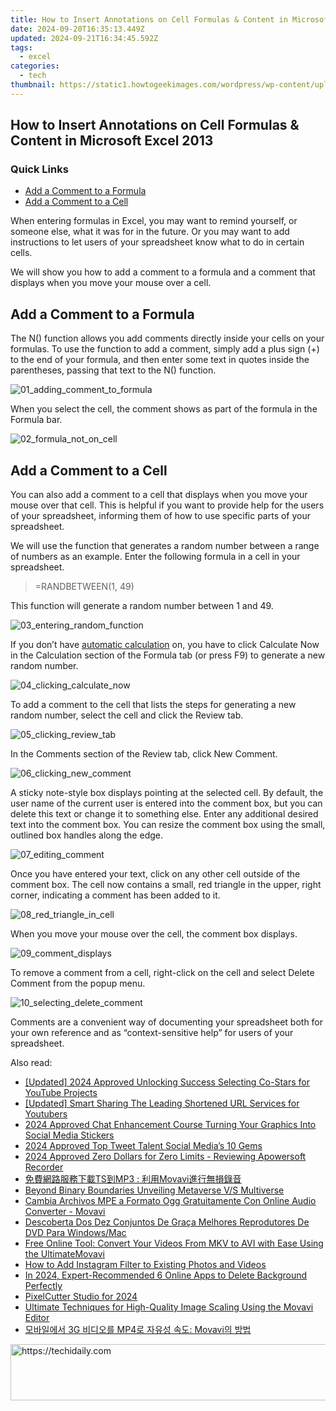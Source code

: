 ```yaml
---
title: How to Insert Annotations on Cell Formulas & Content in Microsoft Excel 2013
date: 2024-09-20T16:35:13.449Z
updated: 2024-09-21T16:34:45.592Z
tags:
  - excel
categories:
  - tech
thumbnail: https://static1.howtogeekimages.com/wordpress/wp-content/uploads/2013/04/00_lead_image_comments_in_excel.png
---
```


## How to Insert Annotations on Cell Formulas & Content in Microsoft Excel 2013

### Quick Links

* [Add a Comment to a Formula](https://pokemon-go-android.techidaily.com/in-2024-how-pgsharp-save-you-from-ban-while-spoofing-pokemon-go-on-google-pixel-8-pro-drfone-by-drfone-virtual-android/)
* [Add a Comment to a Cell](https://howto.techidaily.com/why-your-nokia-c32-screen-might-be-unresponsive-and-how-to-fix-it-drfone-by-drfone-fix-android-problems-fix-android-problems/)

 When entering formulas in Excel, you may want to remind yourself, or someone else, what it was for in the future. Or you may want to add instructions to let users of your spreadsheet know what to do in certain cells.

 We will show you how to add a comment to a formula and a comment that displays when you move your mouse over a cell.

##  Add a Comment to a Formula

 The N() function allows you add comments directly inside your cells on your formulas. To use the function to add a comment, simply add a plus sign (+) to the end of your formula, and then enter some text in quotes inside the parentheses, passing that text to the N() function.

![01_adding_comment_to_formula](https://static1.howtogeekimages.com/wordpress/wp-content/uploads/2013/04/01_adding_comment_to_formula.png) 

 When you select the cell, the comment shows as part of the formula in the Formula bar.

![02_formula_not_on_cell](https://static1.howtogeekimages.com/wordpress/wp-content/uploads/2013/04/02_formula_not_on_cell.png) 

##  Add a Comment to a Cell

 You can also add a comment to a cell that displays when you move your mouse over that cell. This is helpful if you want to provide help for the users of your spreadsheet, informing them of how to use specific parts of your spreadsheet.

 We will use the function that generates a random number between a range of numbers as an example. Enter the following formula in a cell in your spreadsheet.

> \=RANDBETWEEN(1, 49)

 This function will generate a random number between 1 and 49.

![03_entering_random_function](https://static1.howtogeekimages.com/wordpress/wp-content/uploads/2013/04/03_entering_random_function.png) 

 If you don’t have [automatic calculation](https://extra-lessons.techidaily.com/the-smartest-way-to-edit-videos-top-10-zoom-editors/) on, you have to click Calculate Now in the Calculation section of the Formula tab (or press F9) to generate a new random number.

![04_clicking_calculate_now](https://static1.howtogeekimages.com/wordpress/wp-content/uploads/2013/04/04_clicking_calculate_now.png) 

 To add a comment to the cell that lists the steps for generating a new random number, select the cell and click the Review tab.

![05_clicking_review_tab](https://static1.howtogeekimages.com/wordpress/wp-content/uploads/2013/04/05_clicking_review_tab.png) 

 In the Comments section of the Review tab, click New Comment.

![06_clicking_new_comment](https://static1.howtogeekimages.com/wordpress/wp-content/uploads/2013/04/06_clicking_new_comment.png) 

 A sticky note-style box displays pointing at the selected cell. By default, the user name of the current user is entered into the comment box, but you can delete this text or change it to something else. Enter any additional desired text into the comment box. You can resize the comment box using the small, outlined box handles along the edge.

![07_editing_comment](https://static1.howtogeekimages.com/wordpress/wp-content/uploads/2013/04/07_editing_comment.png) 

 Once you have entered your text, click on any other cell outside of the comment box. The cell now contains a small, red triangle in the upper, right corner, indicating a comment has been added to it.

![08_red_triangle_in_cell](https://static1.howtogeekimages.com/wordpress/wp-content/uploads/2013/04/08_red_triangle_in_cell.png) 

 When you move your mouse over the cell, the comment box displays.

![09_comment_displays](https://static1.howtogeekimages.com/wordpress/wp-content/uploads/2013/04/09_comment_displays.png) 

 To remove a comment from a cell, right-click on the cell and select Delete Comment from the popup menu.

![10_selecting_delete_comment](https://static1.howtogeekimages.com/wordpress/wp-content/uploads/2013/04/10_selecting_delete_comment.png) 

 Comments are a convenient way of documenting your spreadsheet both for your own reference and as “context-sensitive help” for users of your spreadsheet.

<ins class="adsbygoogle"
     style="display:block"
     data-ad-format="autorelaxed"
     data-ad-client="ca-pub-7571918770474297"
     data-ad-slot="1223367746"></ins>

<ins class="adsbygoogle"
     style="display:block"
     data-ad-client="ca-pub-7571918770474297"
     data-ad-slot="8358498916"
     data-ad-format="auto"
     data-full-width-responsive="true"></ins>

<span class="atpl-alsoreadstyle">Also read:</span>
<div><ul>
<li><a href="https://youtube-webster.techidaily.com/ed-2024-approved-unlocking-success-selecting-co-stars-for-youtube-projects/"><u>[Updated] 2024 Approved Unlocking Success Selecting Co-Stars for YouTube Projects</u></a></li>
<li><a href="https://facebook-video-share.techidaily.com/updated-smart-sharing-the-leading-shortened-url-services-for-youtubers/"><u>[Updated] Smart Sharing The Leading Shortened URL Services for Youtubers</u></a></li>
<li><a href="https://fox-http.techidaily.com/2024-approved-chat-enhancement-course-turning-your-graphics-into-social-media-stickers/"><u>2024 Approved Chat Enhancement Course Turning Your Graphics Into Social Media Stickers</u></a></li>
<li><a href="https://twitter-videos.techidaily.com/2024-approved-top-tweet-talent-social-medias-10-gems/"><u>2024 Approved Top Tweet Talent Social Media’s 10 Gems</u></a></li>
<li><a href="https://on-screen-recording.techidaily.com/2024-approved-zero-dollars-for-zero-limits-reviewing-apowersoft-recorder/"><u>2024 Approved Zero Dollars for Zero Limits - Reviewing Apowersoft Recorder</u></a></li>
<li><a href="https://win-forum.techidaily.com/tsmp3-movavi/"><u>免費網路服務下載TS到MP3 : 利用Movavi進行無損錄音</u></a></li>
<li><a href="https://extra-hints.techidaily.com/beyond-binary-boundaries-unveiling-metaverse-vs-multiverse/"><u>Beyond Binary Boundaries Unveiling Metaverse V/S Multiverse</u></a></li>
<li><a href="https://win-forum.techidaily.com/cambia-archivos-mpe-a-formato-ogg-gratuitamente-con-online-audio-converter-movavi/"><u>Cambia Archivos MPE a Formato Ogg Gratuitamente Con Online Audio Converter - Movavi</u></a></li>
<li><a href="https://win-forum.techidaily.com/descoberta-dos-dez-conjuntos-de-graca-melhores-reprodutores-de-dvd-para-windowsmac/"><u>Descoberta Dos Dez Conjuntos De Graça Melhores Reprodutores De DVD Para Windows/Mac</u></a></li>
<li><a href="https://win-forum.techidaily.com/free-online-tool-convert-your-videos-from-mkv-to-avi-with-ease-using-the-ultimatemovavi/"><u>Free Online Tool: Convert Your Videos From MKV to AVI with Ease Using the UltimateMovavi</u></a></li>
<li><a href="https://instagram-clips.techidaily.com/how-to-add-instagram-filter-to-existing-photos-and-videos/"><u>How to Add Instagram Filter to Existing Photos and Videos</u></a></li>
<li><a href="https://some-knowledge.techidaily.com/in-2024-expert-recommended-6-online-apps-to-delete-background-perfectly/"><u>In 2024, Expert-Recommended 6 Online Apps to Delete Background Perfectly</u></a></li>
<li><a href="https://youtube-sure.techidaily.com/cutter-studio-for-2024/"><u>PixelCutter Studio for 2024</u></a></li>
<li><a href="https://win-forum.techidaily.com/ultimate-techniques-for-high-quality-image-scaling-using-the-movavi-editor/"><u>Ultimate Techniques for High-Quality Image Scaling Using the Movavi Editor</u></a></li>
<li><a href="https://win-forum.techidaily.com/3g-mp4-movavi/"><u>모바일에서 3G 비디오를 MP4로 자유성 속도: Movavi의 방법</u></a></li>
</ul></div>

<!-- affiliate ads begin -->
<a href="https://appsumo.8odi.net/c/5597632/2094480/7443" target="_top" id="2094480">
  <img src="//a.impactradius-go.com/display-ad/7443-2094480" border="0" alt="https://techidaily.com" width="728" height="90"/>
</a>
<img height="0" width="0" src="https://appsumo.8odi.net/i/5597632/2094480/7443" style="position:absolute;visibility:hidden;" border="0" />
<!-- affiliate ads end -->


